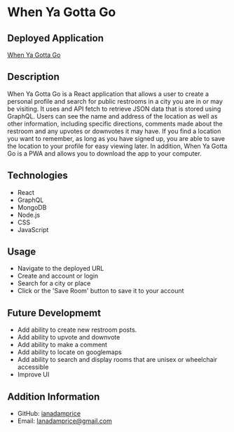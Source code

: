 # When Ya Gotta Go

## Deployed Application
[When Ya Gotta Go](https://boiling-scrubland-07440.herokuapp.com/)

## Description
When Ya Gotta Go is a React application that allows a user to create a personal profile and search for public restrooms in a city you are in or may be visiting. It uses and API fetch to retrieve JSON data that is stored using GraphQL. Users can see the name and address of the location as well as other information, including specific directions, comments made about the restroom and any upvotes or downvotes it may have. If you find a location you want to remember, as long as you have signed up, you are able to save the location to your profile for easy viewing later. In addition, When Ya Gotta Go is a PWA and allows you to download the app to your computer.

## Technologies
- React
- GraphQL
- MongoDB
- Node.js
- CSS
- JavaScript


## Usage
- Navigate to the deployed URL
- Create and account or login
- Search for a city or place
- Click or the 'Save Room' button to save it to your account

## Future Developmemt
- Add ability to create new restroom posts.
- Add ability to upvote and downvote
- Add ability to make a comment
- Add ability to locate on googlemaps
- Add ability to search and display rooms that are unisex or wheelchair accessible
- Improve UI


## Addition Information
- GitHub: [ianadamprice](https://github.com/ianadamprice)
- Email: Ianadamprice@gmail.com